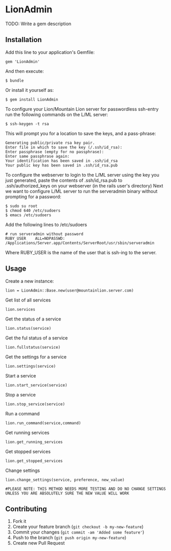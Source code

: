 # LionAdmin

TODO: Write a gem description

## Installation

Add this line to your application's Gemfile:

    gem 'LionAdmin'

And then execute:

    $ bundle

Or install it yourself as:

    $ gem install LionAdmin


To configure your Lion/Mountain Lion server for passwordless ssh-entry run the following commands on the L/ML server:

	$ ssh-keygen -t rsa

This will prompt you for a location to save the keys, and a pass-phrase:

	Generating public/private rsa key pair.
	Enter file in which to save the key (/.ssh/id_rsa): 
	Enter passphrase (empty for no passphrase): 
	Enter same passphrase again: 
	Your identification has been saved in .ssh/id_rsa
	Your public key has been saved in .ssh/id_rsa.pub

To configure the webserver to login to the L/ML server using the key you just generated, paste the contents of .ssh/id_rsa.pub to .ssh/authorized_keys on your webserver (in the rails user's directory)
Next we want to configure L/ML server to run the serveradmin binary without prompting for a password:
	
	$ sudo su root
	$ chmod 640 /etc/sudoers
	$ emacs /etc/sudoers

Add the following lines to /etc/sudoers

	# run serveradmin without password
	RUBY_USER    ALL=NOPASSWD:  /Applications/Server.app/Contents/ServerRoot/usr/sbin/serveradmin

Where RUBY_USER is the name of the user that is ssh-ing to the server.


## Usage
Create a new instance:

	lion = LionAdmin::Base.new(user@mountainlion.server.com)

Get list of all services

	lion.services

Get the status of a service

	lion.status(service)

Get the ful status of a service

	lion.fullstatus(service)

Get the settings for a service

	lion.settings(service)

Start a service

	lion.start_service(service)

Stop a service

	lion.stop_service(service)

Run a command

	lion.run_command(service,command)

Get running services
	
	lion.get_running_services

Get stopped services

	lion.get_stopped_services

Change settings

	lion.change_settings(service, preference, new_value)

	#PLEASE NOTE: THIS METHOD NEEDS MORE TESTING AND DO NO CHANGE SETTINGS UNLESS YOU ARE ABSOLUTELY SURE THE NEW VALUE WILL WORK

## Contributing

1. Fork it
2. Create your feature branch (`git checkout -b my-new-feature`)
3. Commit your changes (`git commit -am 'Added some feature'`)
4. Push to the branch (`git push origin my-new-feature`)
5. Create new Pull Request

